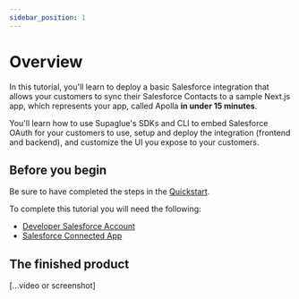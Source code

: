 ```yaml
---
sidebar_position: 1
---
```


# Overview

In this tutorial, you'll learn to deploy a basic Salesforce integration that allows your customers to sync their Salesforce Contacts to a sample Next.js app, which represents your app, called Apolla **in under 15 minutes**.

You'll learn how to use Supaglue's SDKs and CLI to embed Salesforce OAuth for your customers to use, setup and deploy the integration (frontend and backend), and customize the UI you expose to your customers.

## Before you begin

Be sure to have completed the steps in the [Quickstart](/quickstart).

To complete this tutorial you will need the following:

- [Developer Salesforce Account](https://developer.salesforce.com/)
- [Salesforce Connected App](integrations/salesforce)

## The finished product

[...video or screenshot]
